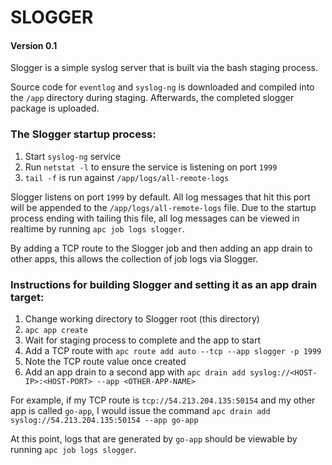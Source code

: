 # SLOGGER

#### Version 0.1

Slogger is a simple syslog server that is built via the bash staging process.

Source code for `eventlog` and `syslog-ng` is downloaded and compiled into the
`/app` directory during staging. Afterwards, the completed slogger package is
uploaded.

### The Slogger startup process:
1. Start `syslog-ng` service
2. Run `netstat -l` to ensure the service is listening on port `1999`
3. `tail -f` is run against `/app/logs/all-remote-logs`

Slogger listens on port `1999` by default. All log messages that hit this port
will be appended to the `/app/logs/all-remote-logs` file. Due to the startup
process ending with tailing this file, all log messages can be viewed in
realtime by running `apc job logs slogger`.

By adding a TCP route to the Slogger job and then adding an app drain to other
apps, this allows the collection of job logs via Slogger.

### Instructions for building Slogger and setting it as an app drain target:

1. Change working directory to Slogger root (this directory)
2. `apc app create`
3. Wait for staging process to complete and the app to start
4. Add a TCP route with `apc route add auto --tcp --app slogger -p 1999`
5. Note the TCP route value once created
6. Add an app drain to a second app with
   `apc drain add syslog://<HOST-IP>:<HOST-PORT> --app <OTHER-APP-NAME>`

For example, if my TCP route is `tcp://54.213.204.135:50154` and my other app
is called `go-app`, I would issue the command
`apc drain add syslog://54.213.204.135:50154 --app go-app`

At this point, logs that are generated by `go-app` should be viewable by
running `apc job logs slogger`.

